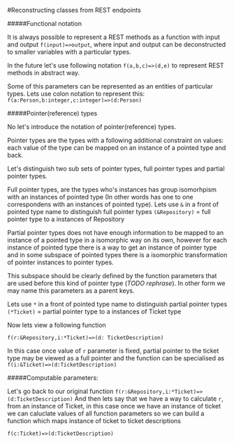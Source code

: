 #Reconstructing classes from REST endpoints

#####Functional notation

It is always possible to represent a REST methods as a function with input and output `f(input)=>output`,
where input and output can be deconstructed to smaller variables with a particular types.

In the future let's use following notation `f(a,b,c)=>(d,e)`  to represent REST methods in abstract way.

Some of this parameters can be represented as an entities of particular types. Lets use colon notation to represent 
this: `f(a:Person,b:integer,c:integer)=>(d:Person)`

#####Pointer(reference) types

No let's introduce the notation of pointer(reference) types.  

Pointer types are the types with a following additional constraint on values: each value of the type can be mapped
on an instance of a pointed type and back. 

Let's distinguish two sub sets of pointer types, full pointer types and partial pointer types.

Full pointer types, are the types who's instances has group isomorhpism with an instances of pointed type
(In other words has one to one correspondens with an instances of pointed type). Lets use `&` in a front 
of pointed type name to distinguish full pointer types `(&Repository)` = full pointer type to a instances of Repository

Partial pointer types does not have enough information to be mapped to an instance of a pointed type in a isomorphic way
on its own, however for each instance of pointed type there is a way to get an instance of pointer type and in 
some subspace of pointed types there is a isomorphic transformation of pointer instances to pointer types.

This subspace should be clearly defined by the function parameters that are used before this kind of pointer type
(*TODO rephrase*). In other form we may name this parameters as a parent keys.

Lets use `*` in a front 
of pointed type name to distinguish partial pointer types `(*Ticket)` = partial pointer type to a instances of Ticket type


Now lets view a following function

`f(r:&Repository,i:*Ticket)=>(d: TicketDescription)` 

In this case once value of `r`
parameter is fixed, partial pointer to the ticket type may be viewed as a full pointer and the function can be specialised as `f(i:&Ticket)=>(d:TicketDescription)`

#####Computable parameters:

Let's go back to our original function `f(r:&Repository,i:*Ticket)=>(d:TicketDescription)` 
And then lets say that we have a way to calculate `r`, from an instance of Ticket, in this case once we
have an instance of ticket we can caluclate values of all function parameters so we can build a function which maps 
instance of ticket to ticket descriptions

`f(c:Ticket)=>(d:TicketDescription)`

